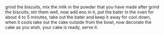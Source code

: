 grind the biscuits, mix the milk in the powder that you have made after grind the biscuits, stir them well, now add eno in it, put the bater in the oven for about 4 to 5 minutes, take out the bater and keep it away for cool down, when it cools take out the cake outside from the bowl, now decorate the cake as you wish, your cake is ready, serve it.  